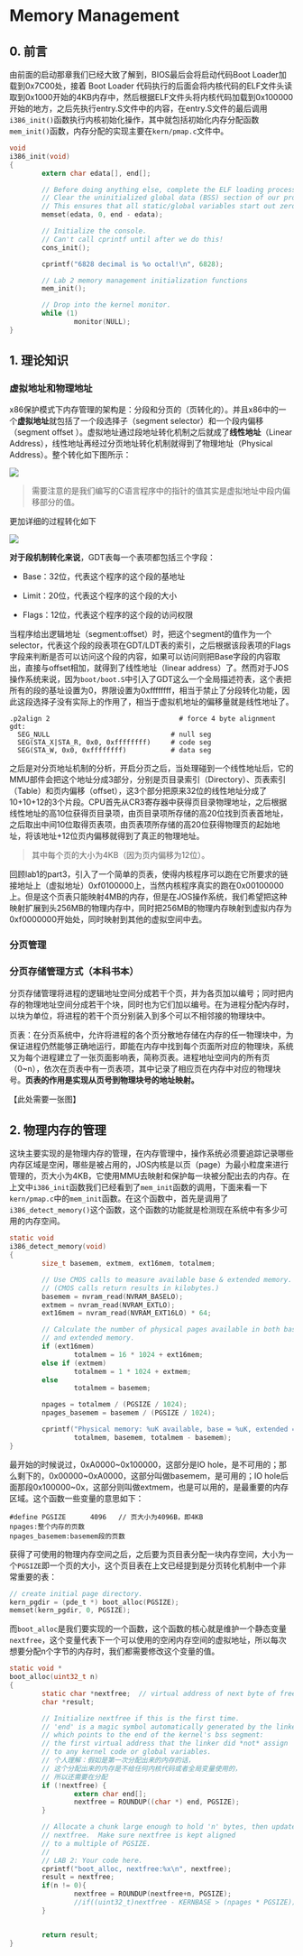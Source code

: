# Memory Management

## 0. 前言

由前面的启动那章我们已经大致了解到，BIOS最后会将启动代码Boot Loader加载到0x7C00处，接着 Boot Loader 代码执行的后面会将内核代码的ELF文件头读取到0x1000开始的4KB内存中，然后根据ELF文件头将内核代码加载到0x100000开始的地方，之后先执行entry.S文件中的内容，在entry.S文件的最后调用`i386_init()`函数执行内核初始化操作，其中就包括初始化内存分配函数`mem_init()`函数，内存分配的实现主要在`kern/pmap.c`文件中。

```c
void
i386_init(void)
{
        extern char edata[], end[];

        // Before doing anything else, complete the ELF loading process.
        // Clear the uninitialized global data (BSS) section of our program.
        // This ensures that all static/global variables start out zero.
        memset(edata, 0, end - edata);

        // Initialize the console.
        // Can't call cprintf until after we do this!
        cons_init();

        cprintf("6828 decimal is %o octal!\n", 6828);

        // Lab 2 memory management initialization functions
        mem_init();

        // Drop into the kernel monitor.
        while (1)
                monitor(NULL);
}
```

## 1. 理论知识

### 虚拟地址和物理地址

x86保护模式下内存管理的架构是：分段和分页的（页转化的）。并且x86中的一个**虚拟地址**就包括了一个段选择子（segment selector）和一个段内偏移（segment offset ）。虚拟地址通过段地址转化机制之后就成了**线性地址**（Linear Address），线性地址再经过分页地址转化机制就得到了物理地址（Physical Address）。整个转化如下图所示：

![](./image/virtual_linear_physical_translation0.jpg)

>  需要注意的是我们编写的C语言程序中的指针的值其实是虚拟地址中段内偏移部分的值。

更加详细的过程转化如下

![](./image/virtual_linear_physical_translation1.jpg)



**对于段机制转化来说**，GDT表每一个表项都包括三个字段：

- Base：32位，代表这个程序的这个段的基地址

- Limit：20位，代表这个程序的这个段的大小

- Flags：12位，代表这个程序的这个段的访问权限

当程序给出逻辑地址（segment:offset）时，把这个segment的值作为一个selector，代表这个段的段表项在GDT/LDT表的索引，之后根据该段表项的Flags字段来判断是否可以访问这个段的内容，如果可以访问则把Base字段的内容取出，直接与offset相加，就得到了线性地址（linear address）了。然而对于JOS操作系统来说，因为`boot/boot.S`中引入了GDT这么一个全局描述符表，这个表把所有的段的基址设置为0，界限设置为0xffffffff，相当于禁止了分段转化功能，因此这段选择子没有实际上的作用了，相当于虚拟机地址的偏移量就是线性地址了。

```assembly
.p2align 2                                # force 4 byte alignment
gdt:
  SEG_NULL                              # null seg
  SEG(STA_X|STA_R, 0x0, 0xffffffff)     # code seg
  SEG(STA_W, 0x0, 0xffffffff)           # data seg
```

之后是对分页地址机制的分析，开启分页之后，当处理碰到一个线性地址后，它的MMU部件会把这个地址分成3部分，分别是页目录索引（Directory）、页表索引（Table）和页内偏移（offset），这3个部分把原来32位的线性地址分成了10+10+12的3个片段。CPU首先从CR3寄存器中获得页目录物理地址，之后根据线性地址的高10位获得页目录项，由页目录项所存储的高20位找到页表首地址，之后取出中间10位取得页表项，由页表项所存储的高20位获得物理页的起始地址，将该地址+12位页内偏移就得到了真正的物理地址。

>  其中每个页的大小为4KB（因为页内偏移为12位）。

回顾lab1的part3，引入了一个简单的页表，使得内核程序可以跑在它所要求的链接地址上（虚拟地址）0xf0100000上，当然内核程序真实的跑在0x00100000上。但是这个页表只能映射4MB的内存，但是在JOS操作系统，我们希望把这种映射扩展到头256MB的物理内存中，同时把256MB的物理内存映射到虚拟内存为0xf0000000开始处，同时映射到其他的虚拟空间中去。

###  分页管理

### 分页存储管理方式（本科书本）

分页存储管理将进程的逻辑地址空间分成若干个页，并为各页加以编号；同时把内存的物理地址空间分成若干个块，同时也为它们加以编号。在为进程分配内存时，以块为单位，将进程的若干个页分别装入到多个可以不相邻接的物理块中。

页表：在分页系统中，允许将进程的各个页分散地存储在内存的任一物理块中，为保证进程仍然能够正确地运行，即能在内存中找到每个页面所对应的物理块，系统又为每个进程建立了一张页面影响表，简称页表。进程地址空间内的所有页（0~n），依次在页表中有一页表项，其中记录了相应页在内存中对应的物理块号。**页表的作用是实现从页号到物理块号的地址映射。**

【此处需要一张图】

## 2. 物理内存的管理

这块主要实现的是物理内存的管理，在内存管理中，操作系统必须要追踪记录哪些内存区域是空闲，哪些是被占用的，JOS内核是以页（page）为最小粒度来进行管理的，页大小为4KB，它使用MMU去映射和保护每一块被分配出去的内存。在上文中`i386_init`函数我们已经看到了`mem_init`函数的调用，下面来看一下`kern/pmap.c`中的`mem_init`函数。在这个函数中，首先是调用了`i386_detect_memory()`这个函数，这个函数的功能就是检测现在系统中有多少可用的内存空间。

```c
static void
i386_detect_memory(void)
{
        size_t basemem, extmem, ext16mem, totalmem;

        // Use CMOS calls to measure available base & extended memory.
        // (CMOS calls return results in kilobytes.)
        basemem = nvram_read(NVRAM_BASELO);
        extmem = nvram_read(NVRAM_EXTLO);
        ext16mem = nvram_read(NVRAM_EXT16LO) * 64;

        // Calculate the number of physical pages available in both base
        // and extended memory.
        if (ext16mem)
                totalmem = 16 * 1024 + ext16mem;
        else if (extmem) 
                totalmem = 1 * 1024 + extmem;
        else
                totalmem = basemem;

        npages = totalmem / (PGSIZE / 1024); 
        npages_basemem = basemem / (PGSIZE / 1024);

        cprintf("Physical memory: %uK available, base = %uK, extended = %uK\n",
                totalmem, basemem, totalmem - basemem);
}
```

最开始的时候说过，0xA0000\~0x100000，这部分是IO hole，是不可用的；那么剩下的，0x00000\~0xA0000，这部分叫做basemem，是可用的；IO hole后面那段0x100000~0x，这部分则叫做extmem，也是可以用的，是最重要的内存区域。这个函数一些变量的意思如下：

```
#define PGSIZE      4096   // 页大小为4096B，即4KB
npages:整个内存的页数
npages_basemem:basemem段的页数
```

获得了可使用的物理内存空间之后，之后要为页目表分配一块内存空间，大小为一个`PGSIZE`即一个页的大小，这个页目表在上文已经提到是分页转化机制中一个非常重要的表：

```c
// create initial page directory.
kern_pgdir = (pde_t *) boot_alloc(PGSIZE);
memset(kern_pgdir, 0, PGSIZE);
```

而`boot_alloc`是我们要实现的一个函数，这个函数的核心就是维护一个静态变量`nextfree`，这个变量代表下一个可以使用的空闲内存空间的虚拟地址，所以每次想要分配n个字节的内存时，我们都需要修改这个变量的值。

```c
static void *
boot_alloc(uint32_t n)
{
        static char *nextfree;  // virtual address of next byte of free memory
        char *result;

        // Initialize nextfree if this is the first time.
        // 'end' is a magic symbol automatically generated by the linker,
        // which points to the end of the kernel's bss segment:
        // the first virtual address that the linker did *not* assign
        // to any kernel code or global variables.
        // 个人理解：假如是第一次分配出来的内存的话，
        // 这个分配出来的内存是不给任何内核代码或者全局变量使用的，
        // 所以还需要在分配
        if (!nextfree) {
                extern char end[];
                nextfree = ROUNDUP((char *) end, PGSIZE);
        }

        // Allocate a chunk large enough to hold 'n' bytes, then update
        // nextfree.  Make sure nextfree is kept aligned
        // to a multiple of PGSIZE.
        //
        // LAB 2: Your code here.
        cprintf("boot_alloc, nextfree:%x\n", nextfree);
        result = nextfree;
        if(n != 0){
                nextfree = ROUNDUP(nextfree+n, PGSIZE);
                //if((uint32_t)nextfree - KERNBASE > (npages * PGSIZE)){
        }


        return result;
}
```





